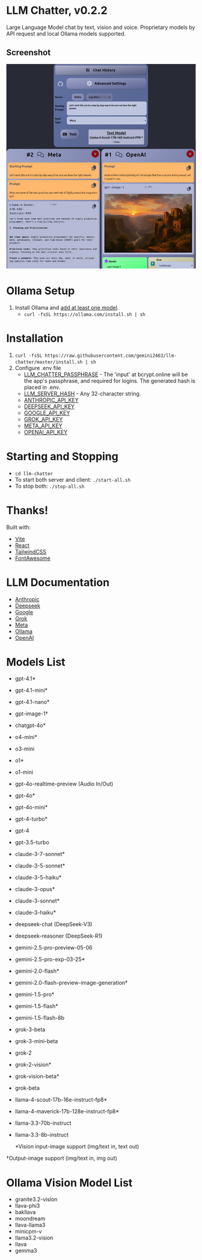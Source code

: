 # LLM Chatter, v0.2.2

Large Language Model chat by text, vision and voice. Proprietary models by API request and local Ollama models supported.

## Screenshot

![Screenshot of LLM Chatter](screenshot.png)

# Ollama Setup

1. Install Ollama and [add at least one model](https://www.ollama.ai/library).
   - `curl -fsSL https://ollama.com/install.sh | sh`

# Installation

1. `curl -fsSL https://raw.githubusercontent.com/gemini2463/llm-chatter/master/install.sh | sh`
2. Configure .env file
   - [LLM_CHATTER_PASSPHRASE](https://bcrypt.online/) - The 'input' at bcrypt.online will be the app's passphrase, and required for logins. The generated hash is placed in .env.
   - [LLM_SERVER_HASH](https://duckduckgo.com/?q=generate+password+32+characters) - Any 32-character string.
   - [ANTHROPIC_API_KEY](https://www.anthropic.com/api)
   - [DEEPSEEK_API_KEY](https://platform.deepseek.com/api_keys)
   - [GOOGLE_API_KEY](https://ai.google.dev/gemini-api/docs/billing)
   - [GROK_API_KEY](https://console.x.ai/)
   - [META_API_KEY](https://llama.developer.meta.com/)
   - [OPENAI_API_KEY](https://platform.openai.com/account/billing)

# Starting and Stopping

- `cd llm-chatter`
- To start both server and client: `./start-all.sh`
- To stop both: `./stop-all.sh`

# Thanks!

Built with:

- [Vite](https://vitejs.dev/)
- [React](https://react.dev/)
- [TailwindCSS](https://tailwindcss.com/)
- [FontAwesome](https://fontawesome.com/)

# LLM Documentation

- [Anthropic](https://docs.anthropic.com/)
- [Deepseek](https://api-docs.deepseek.com/)
- [Google](https://ai.google.dev/gemini-api/docs)
- [Grok](https://docs.x.ai/docs)
- [Meta](https://llama.developer.meta.com/docs)
- [Ollama](https://github.com/jmorganca/ollama/blob/main/docs/api.md)
- [OpenAI](https://platform.openai.com/docs/overview)

# Models List

- gpt-4.1\*
- gpt-4.1-mini\*
- gpt-4.1-nano\*
- gpt-image-1†
- chatgpt-4o\*
- o4-mini\*
- o3-mini
- o1\*
- o1-mini
- gpt-4o-realtime-preview (Audio In/Out)
- gpt-4o\*
- gpt-4o-mini\*
- gpt-4-turbo\*
- gpt-4
- gpt-3.5-turbo
- claude-3-7-sonnet\*
- claude-3-5-sonnet\*
- claude-3-5-haiku\*
- claude-3-opus\*
- claude-3-sonnet\*
- claude-3-haiku\*
- deepseek-chat (DeepSeek-V3)
- deepseek-reasoner (DeepSeek-R1)
- gemini-2.5-pro-preview-05-06
- gemini-2.5-pro-exp-03-25\*
- gemini-2.0-flash\*
- gemini-2.0-flash-preview-image-generation†
- gemini-1.5-pro\*
- gemini-1.5-flash\*
- gemini-1.5-flash-8b
- grok-3-beta
- grok-3-mini-beta
- grok-2
- grok-2-vision\*
- grok-vision-beta\*
- grok-beta
- llama-4-scout-17b-16e-instruct-fp8\*
- llama-4-maverick-17b-128e-instruct-fp8\*
- llama-3.3-70b-instruct
- llama-3.3-8b-instruct

  \*Vision input-image support (img/text in, text out)

†Output-image support (img/text in, img out)

# Ollama Vision Model List

- granite3.2-vision
- llava-phi3
- bakllava
- moondream
- llava-llama3
- minicpm-v
- llama3.2-vision
- llava
- gemma3
